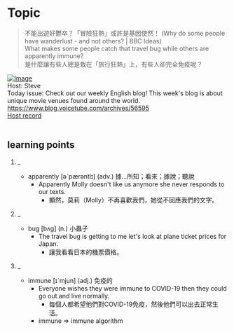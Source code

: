 # Topic

> 不能出遊好鬱卒？「冒險狂熱」或許是基因使然！ (Why do some people have wanderlust - and not others? | BBC Ideas) <br>
> What makes some people catch that travel bug while others are apparently immune? <br>
> 是什麼讓有些人總是栽在「旅行狂熱」上，有些人卻完全免疫呢？ <br>

[![Image](https://cdn.voicetube.com/assets/thumbnails/eT0aet4Bptg.jpg)](https://www.youtube.com/embed/eT0aet4Bptg?rel=0&showinfo=0&cc_load_policy=0&controls=1&autoplay=1&iv_load_policy=3&playsinline=1&wmode=transparent&start=27&end=34&enablejsapi=1&origin=https://tw.voicetube.com&widgetid=1)<br>
Host: Steve
<br>Today issue: Check out our weekly English blog! This week's blog is about unique movie venues found around the world. https://www.blog.voicetube.com/archives/56595
<br>
[Host record](https://cdn.voicetube.com/tmp/everyday_records/stephen_vt_44701/4302.mp3)
<br><br>
## learning points
1. _
	* apparently [əˋpærəntlɪ] (adv.) 據…所知；看來；據說；聽說
		- Apparently Molly doesn't like us anymore she never responds to our texts.
			+ 顯然，莫莉（Molly）不再喜歡我們，她從不回應我們的文字。

2. _
	* bug [bʌg] (n.) 小蟲子
		- The travel bug is getting to me let's look at plane ticket prices for Japan.
			+ 讓我看看日本的機票價格。

3. _
	* immune [ɪˋmjun] (adj.) 免疫的
		- Everyone wishes they were immune to COVID-19 then they could go out and live normally.
			+ 每個人都希望他們對COVID-19免疫，然後他們可以出去正常生活。
		- immune => immune algorithm
